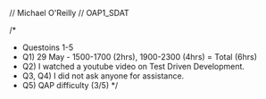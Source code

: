 // Michael O'Reilly
// OAP1_SDAT

/*
* Questoins 1-5
* Q1) 29 May - 1500-1700 (2hrs), 1900-2300 (4hrs) = Total (6hrs)
* Q2) I watched a youtube video on Test Driven Development.
* Q3, Q4) I did not ask anyone for assistance.
* Q5) QAP difficulty (3/5)
*/
